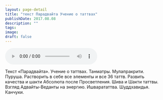 ```yaml
---
layout: page-detail
title: "текст Парадвайта Учение о таттвах"
publishDate: 2017.08.08
description: ""
tags:
image:
draft: false
---
```


<audio title="2017.08.08 - текст Парадвайта Учение о таттвах.mp3" src="https://filer-api.advayta.org/v1.0/public/files/72969" controls=""></audio>

 Текст «Парадвайта». Учение о таттвах. Танматры. Мулапракрити. Пуруша. Растворить в себе все элементы и все 36 таттв. Развить качества и шакти Абсолюта после Просветления. Шива и Шакти таттвы. Взгляд Адвайты-Веданты на энергию. Ишварататтва. Шуддхавидья. Канчуки. 

  
